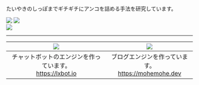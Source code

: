 たいやきのしっぽまでギチギチにアンコを詰める手法を研究しています。

![](https://github-readme-stats.mohemohe.vercel.app/api?username=mohemohe&show_icons=true&count_private=true)
![](https://github-readme-stats.mohemohe.vercel.app/api/wakatime?username=mohemohe&layout=compact)  
![](https://github-profile-trophy.vercel.app/?username=mohemohe&column=7)

----

| [![](https://github-readme-stats.mohemohe.vercel.app/api/pin/?username=lxbot&repo=lxbot)](https://github.com/lxbot) | [![](https://github-readme-stats.mohemohe.vercel.app/api/pin/?username=mohemohe&repo=parakeet)](https://github.com/mohemohe/parakeet) |
| :----: | :----: |
| チャットボットのエンジンを作っています。<br>https://lxbot.io | ブログエンジンを作っています。<br>https://mohemohe.dev |
